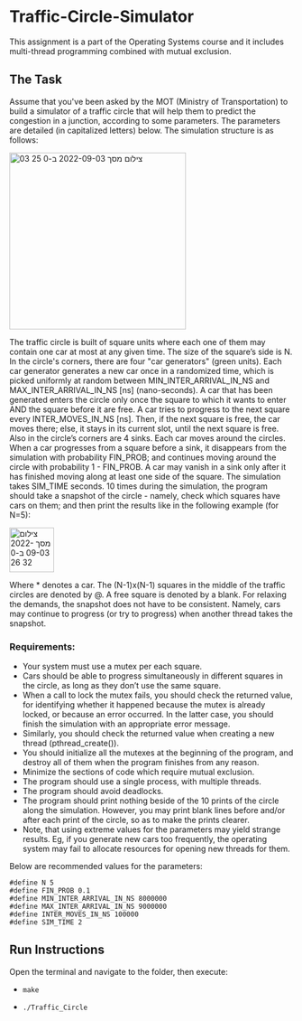 # Traffic-Circle-Simulator

This assignment is a part of the Operating Systems course and it includes multi-thread programming combined with mutual exclusion.

## The Task

Assume that you've been asked by the MOT (Ministry of Transportation) to build a simulator of a traffic circle that will help them to predict the congestion in a junction, according to some parameters. The parameters are detailed (in capitalized letters) below.
The simulation structure is as follows:

<img width="313" alt="צילום מסך 2022-09-03 ב-0 25 03" src="https://user-images.githubusercontent.com/90688449/188237382-47db36d2-2e22-48ed-8ac1-0b6d1cd34fd4.png">

The traffic circle is built of square units where each one of them may contain one car at most at any given time. The size of the square’s side is N. 
In the circle's corners, there are four "car generators" (green units). Each car generator generates a new car once in a randomized time, which is picked uniformly at random between MIN_INTER_ARRIVAL_IN_NS and MAX_INTER_ARRIVAL_IN_NS [ns] (nano-seconds). 
A car that has been generated enters the circle only once the square to which it wants to enter AND the square before it are free.
A car tries to progress to the next square every INTER_MOVES_IN_NS [ns]. Then, if the next square is free, the car moves there; else, it stays in its current slot, until the next square is free.
Also in the circle’s corners are 4 sinks. Each car moves around the circles. When a car progresses from a square before a sink, it disappears from the simulation with probability FIN_PROB; and continues moving around the circle with probability 1 - FIN_PROB. A car may vanish in a sink only after it has finished moving along at least one side of the square.
The simulation takes SIM_TIME seconds.
10 times during the simulation, the program should take a snapshot of the circle  - namely, check which squares have cars on them; and then print the results like in the following example (for N=5):

<img width="79" alt="צילום מסך 2022-09-03 ב-0 32 26" src="https://user-images.githubusercontent.com/90688449/188238108-e549668b-5bd0-41c8-ac79-0f8046990351.png">

Where * denotes a car. The (N-1)x(N-1) squares in the middle of the traffic circles are denoted by @. A free square is denoted by a blank.
For relaxing the demands, the snapshot does not have to be consistent. Namely, cars may continue to progress (or try to progress) when another thread takes the snapshot.

### Requirements:
- Your system must use a mutex per each square.
- Cars should be able to progress simultaneously in different squares in the circle, as long as they don’t use the same square.
- When a call to lock the mutex fails, you should check the returned value, for identifying whether it happened because the mutex is already locked, or because an error occurred. In the latter case, you should finish the simulation with an appropriate error message.
- Similarly, you should check the returned value when creating a new thread (pthread_create()).
- You should initialize all the mutexes at the beginning of the program, and destroy all of them when the program finishes from any reason.
- Minimize the sections of code which require mutual exclusion. 
- The program should use a single process, with multiple threads.
- The program should avoid deadlocks.
- The program should print nothing beside of the 10 prints of the circle along the simulation. However, you may print blank lines before and/or after each print of the circle, so as to make the prints clearer.
- Note, that using extreme values for the parameters may yield strange results. Eg, if you generate new cars too frequently, the operating system may fail to allocate resources for opening new threads for them.

Below are recommended values for the parameters:
```
#define N 5
#define FIN_PROB 0.1
#define MIN_INTER_ARRIVAL_IN_NS 8000000
#define MAX_INTER_ARRIVAL_IN_NS 9000000
#define INTER_MOVES_IN_NS 100000
#define SIM_TIME 2
```

## Run Instructions

Open the terminal and navigate to the folder, then execute:

- `make`

- `./Traffic_Circle`
